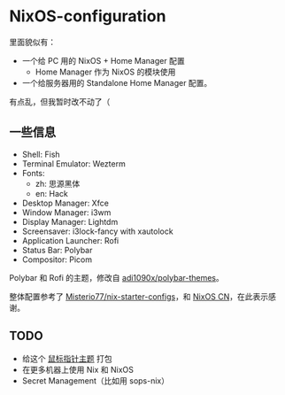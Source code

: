 # NixOS-configuration

里面貌似有：

- 一个给 PC 用的 NixOS + Home Manager 配置
  - Home Manager 作为 NixOS 的模块使用
- 一个给服务器用的 Standalone Home Manager 配置。

有点乱，但我暂时改不动了（

## 一些信息

- Shell: Fish
- Terminal Emulator: Wezterm
- Fonts:
  - zh: 思源黑体
  - en: Hack
- Desktop Manager: Xfce
- Window Manager: i3wm
- Display Manager: Lightdm
- Screensaver: i3lock-fancy with xautolock
- Application Launcher: Rofi
- Status Bar: Polybar
- Compositor: Picom

Polybar 和 Rofi 的主题，修改自 [adi1090x/polybar-themes](https://github.com/adi1090x/polybar-themes)。

整体配置参考了 [Misterio77/nix-starter-configs](https://github.com/Misterio77/nix-starter-configs)，和 [NixOS CN](https://github.com/nixos-cn/NixOS-CN-telegram)，在此表示感谢。

## TODO

- 给这个 [鼠标指针主题](https://www.xfce-look.org/p/2077667) 打包
- 在更多机器上使用 Nix 和 NixOS
- Secret Management（比如用 sops-nix）
